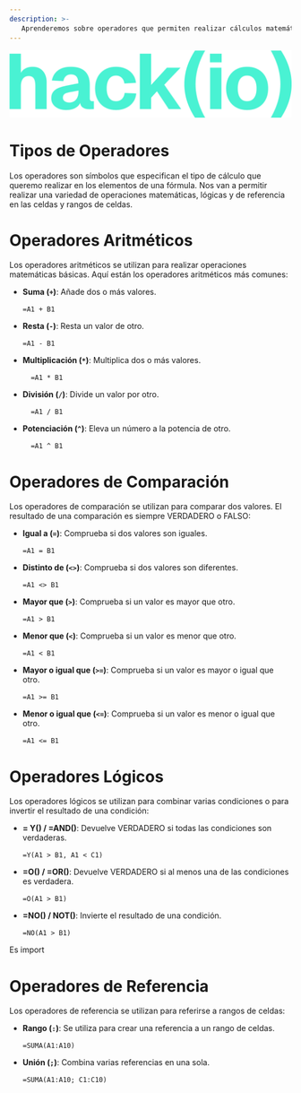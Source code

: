 ```yaml
---
description: >-
   Aprenderemos sobre operadores que permiten realizar cálculos matemáticos, lógicos y de referencia en fórmulas: aritméticos, comparación, lógicos y referencia.
---
```


<div style="text-align: center;">
  <img src="https://github.com/Hack-io-Data/Imagenes/blob/main/01-LogosHackio/logo_celeste@4x.png?raw=true" alt="esquema" />
</div>



# Tipos de Operadores

Los operadores son símbolos que especifican el tipo de cálculo que queremo realizar en los elementos de una fórmula. Nos van a permitir realizar una variedad de operaciones matemáticas, lógicas y de referencia en las celdas y rangos de celdas. 

# Operadores Aritméticos

Los operadores aritméticos se utilizan para realizar operaciones matemáticas básicas. Aquí están los operadores aritméticos más comunes:

- **Suma (`+`)**: Añade dos o más valores.
    ```excel
    =A1 + B1
    ```

- **Resta (`-`)**: Resta un valor de otro.
    ```excel
    =A1 - B1
    ```
- **Multiplicación (`*`)**: Multiplica dos o más valores.
  ```excel
    =A1 * B1
    ```
- **División (`/`)**: Divide un valor por otro.
  ```excel
    =A1 / B1
    ```
- **Potenciación (`^`)**: Eleva un número a la potencia de otro.
  ```excel
    =A1 ^ B1
    ```
# Operadores de Comparación

Los operadores de comparación se utilizan para comparar dos valores. El resultado de una comparación es siempre VERDADERO o FALSO:

- **Igual a (`=`)**: Comprueba si dos valores son iguales.
    ```excel
    =A1 = B1
    ```

- **Distinto de (`<>`)**: Comprueba si dos valores son diferentes.
    ```excel
    =A1 <> B1
    ```

- **Mayor que (`>`)**: Comprueba si un valor es mayor que otro.
    ```excel
    =A1 > B1
    ```
- **Menor que (`<`)**: Comprueba si un valor es menor que otro.
    ```excel
    =A1 < B1
    ```
- **Mayor o igual que (`>=`)**: Comprueba si un valor es mayor o igual que otro.
    ```excel
    =A1 >= B1
    ```
- **Menor o igual que (`<=`)**: Comprueba si un valor es menor o igual que otro.
    ```excel
    =A1 <= B1
    ```

# Operadores Lógicos

Los operadores lógicos se utilizan para combinar varias condiciones o para invertir el resultado de una condición:

- **= Y() / =AND()**: Devuelve VERDADERO si todas las condiciones son verdaderas.
    ```excel
    =Y(A1 > B1, A1 < C1)
    ```

- **=O() / =OR()**: Devuelve VERDADERO si al menos una de las condiciones es verdadera.
    ```excel
    =O(A1 > B1)
    ```
- **=NO() / NOT()**: Invierte el resultado de una condición.
    ```excel
    =NO(A1 > B1)
    ```
Es import
# Operadores de Referencia

Los operadores de referencia se utilizan para referirse a rangos de celdas:

- **Rango (`:`)**: Se utiliza para crear una referencia a un rango de celdas.
    ```excel
    =SUMA(A1:A10)
    ```
- **Unión (`;`)**: Combina varias referencias en una sola.
    ```excel
    =SUMA(A1:A10; C1:C10)
    ```
